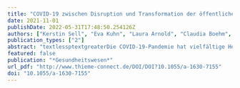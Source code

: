 ```yaml
---
title: "COVID-19 zwischen Disruption und Transformation der öffentlichen Gesundheit: Erste Lehren aus Perspektive des Nachwuchses"
date: 2021-11-01
publishDate: 2022-05-31T17:48:50.254126Z
authors: ["Kerstin Sell", "Eva Kuhn", "Laura Arnold", "Claudia Boehm", "Sophie Gepp", "Matthias Havemann", "Lukas Herrmann", "Franziska Hommes", "Laura Jung", "Philipp Mathé", "Katharina Mörschel", "Jan Stratil", "Florian Fischer"]
publication_types: ["2"]
abstract: "textlessptextgreaterDie COVID-19-Pandemie hat vielfältige Herausforderungen für Public Health und den Öffentlichen Gesundheitsdienst (ÖGD) in Deutschland offenbart bzw. verstärkt. Sie bietet jedoch auch ein Gelegenheitsfenster für eine langfristig wirksame Transformation im Bereich der öffentlichen Gesundheit. Vor diesem Hintergrund erfolgte im Oktober und November 2020 eine Online-Befragung der Mitglieder des Nachwuchsnetzwerkes Öffentliche Gesundheit (NÖG), in welcher die Erfahrungen mit und der Blick auf Public Health während der COVID-19-Pandemie eruiert wurden und sich erste Erkenntnisse aus der Pandemie für den deutschen Public-Health-Kontext abzeichneten. In diesem Beitrag werden diese vorgestellt und ausgehend von den Ergebnissen der Befragung Desiderate formuliert, welche zielgerichtete und konkrete Anhaltspunkte für die Weiterentwicklung und Förderung der öffentlichen Gesundheit geben sollen. Zentrale Themen, welche die befragten Nachwuchsfachkräfte beschäftigten, waren die erhöhte öffentliche und politische Aufmerksamkeit für öffentliche Gesundheit mit einer Fokussierung auf den Infektionsschutz, der Stellenwert von Public Health in Deutschland sowie Stärken und Schwächen von Public-Health-Strukturen und -Fachkräften. Die Desiderate zielen auf eine langfristige und holistische Stärkung von Public Health ab, in der die Ausbildung interdisziplinärer Nachwuchsfachkräfte einen hohen Stellenwert einnimmt.textless/ptextgreater"
featured: false
publication: "*Gesundheitswesen*"
url_pdf: "http://www.thieme-connect.de/DOI/DOI?10.1055/a-1630-7155"
doi: "10.1055/a-1630-7155"
---
```


